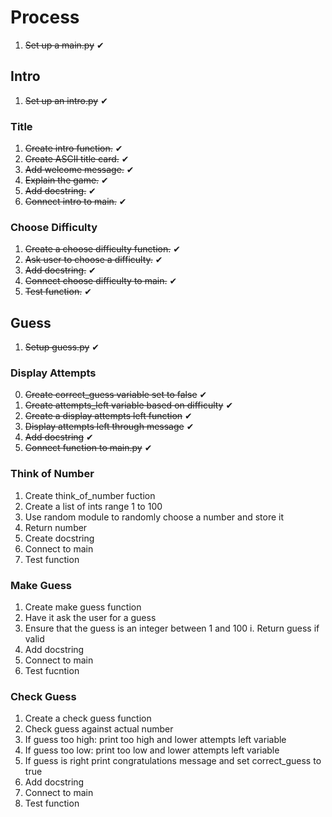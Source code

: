 # Process
1. ~~Set up a main.py~~ ✔

## Intro
1. ~~Set up an intro.py~~ ✔
### Title
1. ~~Create intro function.~~ ✔
2. ~~Create ASCII title card.~~ ✔
3. ~~Add welcome message.~~ ✔
4. ~~Explain the game.~~ ✔
5. ~~Add docstring.~~ ✔
6. ~~Connect intro to main.~~ ✔
### Choose Difficulty
1. ~~Create a choose difficulty function.~~ ✔
2. ~~Ask user to choose a difficulty.~~ ✔
3. ~~Add docstring.~~ ✔
4. ~~Connect choose difficulty to main.~~ ✔
5. ~~Test function.~~ ✔

## Guess
1. ~~Setup guess.py~~ ✔
### Display Attempts
0. ~~Create correct_guess variable set to false~~ ✔
0. ~~Create attempts_left variable based on difficulty~~ ✔
1. ~~Create a display attempts left function~~ ✔
2. ~~Display attempts left through message~~ ✔
3. ~~Add docstring~~ ✔
4. ~~Connect function to main.py~~ ✔
### Think of Number
1. Create think_of_number fuction
2. Create a list of ints range 1 to 100
3. Use random module to randomly choose a number and store it
4. Return number
5. Create docstring
6. Connect to main
7. Test function
### Make Guess
1. Create make guess function
2. Have it ask the user for a guess
3. Ensure that the guess is an integer between 1 and 100
    i. Return guess if valid
4. Add docstring
5. Connect to main
6. Test fucntion
### Check Guess
1. Create a check guess function
2. Check guess against actual number
3. If guess too high: print too high and lower attempts left variable
4. If guess too low: print too low and lower attempts left variable
5. If guess is right print congratulations message and set correct_guess to true
6. Add docstring
7. Connect to main
8. Test function

